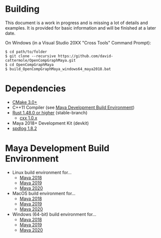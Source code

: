 # Building

This document is a work in progress and is missing a lot of details and examples.
It is provided for basic information and will be finished at a later date.

On Windows (in a Visual Studio 20XX "Cross Tools" Command Prompt):
```
$ cd path/to/folder
$ git clone --recursive https://github.com/david-cattermole/OpenCompGraphMaya.git
$ cd OpenCompGraphMaya
$ build_OpenCompGraphMaya_windows64_maya2018.bat
```

# Dependencies

* [CMake 3.0+](https://cmake.org/)
* C++11 Compiler (see [Maya Development Build Environment](#maya-development-build-environment))
* [Rust 1.48.0 or higher](https://www.rust-lang.org/) (stable-branch)
  * [cxx 1.0.x](https://github.com/dtolnay/cxx)
* Maya 2018+ Development Kit (devkit)
* [spdlog 1.8.2](https://github.com/gabime/spdlog)

# Maya Development Build Environment

* Linux build environment for...
  * [Maya 2018](https://help.autodesk.com/view/MAYAUL/2018/ENU/?guid=__files_Setting_up_your_build_environment_Linux_environments_32bit_and_64bit_htm)
  * [Maya 2019](https://help.autodesk.com/view/MAYAUL/2019/ENU/?guid=__developer_Maya_SDK_MERGED_Setting_up_your_build_Linux_environment_html)
  * [Maya 2020](https://help.autodesk.com/view/MAYAUL/2020/ENU/?guid=__developer_Maya_SDK_MERGED_Setting_up_your_build_Linux_environment_html)
* MacOS build environment for...
  * [Maya 2018](https://help.autodesk.com/view/MAYAUL/2018/ENU/?guid=__files_Setting_up_your_build_environment_Mac_OS_X_environment_htm)
  * [Maya 2019](https://help.autodesk.com/view/MAYAUL/2019/ENU/?guid=__developer_Maya_SDK_MERGED_Setting_up_your_build_Mac_OS_X_environment_html)
  * [Maya 2020](https://help.autodesk.com/view/MAYAUL/2020/ENU/?guid=__developer_Maya_SDK_MERGED_Setting_up_your_build_Mac_OS_X_environment_html)
* Windows (64-bit) build environment for...
  * [Maya 2018](https://help.autodesk.com/view/MAYAUL/2018/ENU/?guid=__files_Setting_up_your_build_env_Windows_env_32bit_and_64bit_htm)
  * [Maya 2019](https://help.autodesk.com/view/MAYAUL/2019/ENU/?guid=__developer_Maya_SDK_MERGED_Setting_up_your_build_Windows_environment_64_bit_html)
  * [Maya 2020](https://help.autodesk.com/view/MAYAUL/2020/ENU/?guid=__developer_Maya_SDK_MERGED_Setting_up_your_build_Windows_environment_64_bit_html)
